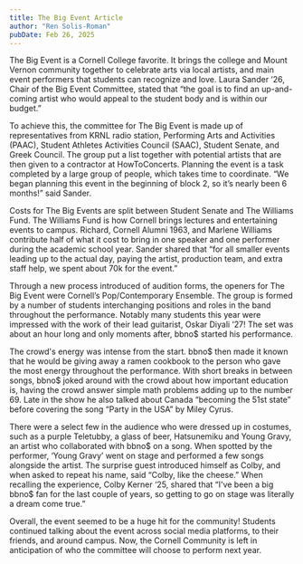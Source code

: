 ```yaml
---
title: The Big Event Article
author: "Ren Solis-Roman"
pubDate: Feb 26, 2025
---
```


The Big Event is a Cornell College favorite. It brings the college and Mount Vernon community together to celebrate arts via local artists, and main event performers that students can recognize and love. Laura Sander ‘26, Chair of the Big Event Committee, stated that “the goal is to find an up-and-coming artist who would appeal to the student body and is within our budget.” 

To achieve this, the committee for The Big Event is made up of representatives from KRNL radio station,  Performing Arts and Activities (PAAC), Student Athletes Activities Council (SAAC), Student Senate, and Greek Council. The group put a list together with potential artists that are then given to a contractor at HowToConcerts. Planning the event is a task completed by a large group of people, which takes time to coordinate. “We began planning this event in the beginning of block 2, so it’s nearly been 6 months!” said Sander. 

Costs for The Big Events are split between Student Senate and The Williams Fund. The Williams Fund is how Cornell brings lectures and entertaining events to campus. Richard, Cornell Alumni 1963, and Marlene Williams contribute half of what it cost to bring in one speaker and one performer during the academic school year. Sander shared that “for all smaller events leading up to the actual day, paying the artist, production team, and extra staff help, we spent about 70k for the event.”

Through a new process introduced of audition forms, the openers for The Big Event were Cornell’s Pop/Contemporary Ensemble. The group is formed by a number of students interchanging positions and roles in the band throughout the performance. Notably many students this year were impressed with the work of their lead guitarist, Oskar Diyali ‘27! The set was about an hour long and only moments after, bbno$ started his performance.

The crowd's energy was intense from the start. bbno$ then made it known that he would be giving away a ramen cookbook to the person who gave the most energy throughout the performance. With short breaks in between songs, bbno$ joked around with the crowd about how important education is, having the crowd answer simple math problems adding up to the number 69. Late in the show he also talked about Canada “becoming the 51st state” before covering the song “Party in the USA” by Miley Cyrus.

There were a select few in the audience who were dressed up in costumes, such as a purple Teletubby, a glass of beer, Hatsunemiku and Young Gravy, an artist who collaborated with bbno$ on a song. When spotted by the performer, ‘Young Gravy’ went on stage and performed a few songs alongside the artist. The surprise guest introduced himself as Colby, and when asked to repeat his name, said “Colby, like the cheese.” When recalling the experience, Colby Kerner ‘25, shared that “I've been a big bbno$ fan for the last couple of years, so getting to go on stage was literally a dream come true.”

Overall, the event seemed to be a huge hit for the community! Students continued talking about the event across social media platforms, to their friends, and around campus. Now, the Cornell Community is left in anticipation of who the committee will choose to perform next year.
